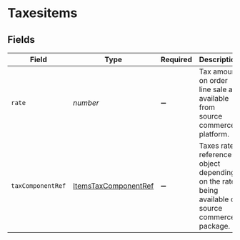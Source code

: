 # Taxesitems


## Fields

| Field                                                                                           | Type                                                                                            | Required                                                                                        | Description                                                                                     |
| ----------------------------------------------------------------------------------------------- | ----------------------------------------------------------------------------------------------- | ----------------------------------------------------------------------------------------------- | ----------------------------------------------------------------------------------------------- |
| `rate`                                                                                          | *number*                                                                                        | :heavy_minus_sign:                                                                              | Tax amount on order line sale as available from source commerce platform.                       |
| `taxComponentRef`                                                                               | [ItemsTaxComponentRef](../../models/shared/itemstaxcomponentref.md)                             | :heavy_minus_sign:                                                                              | Taxes rates reference object depending on the rates being available on source commerce package. |